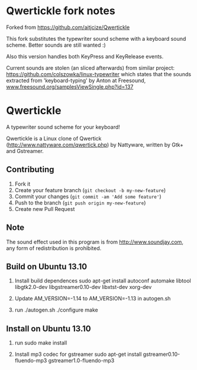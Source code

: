 # Qwertickle fork notes
Forked from https://github.com/aitjcize/Qwertickle

This fork substitutes the typewriter sound scheme with a keyboard sound scheme. Better sounds are still wanted :)

Also this version handles both KeyPress and KeyRelease events.

Current sounds are stolen (an sliced afterwards) from similar project: https://github.com/colszowka/linux-typewriter
which states that the sounds extracted from 'keyboard-typing' by Anton at Freesound, www.freesound.org/samplesViewSingle.php?id=137

# Qwertickle
A typewriter sound scheme for your keyboard!

Qwertickle is a Linux clone of Qwertick (http://www.nattyware.com/qwertick.php) by Nattyware, written by Gtk+ and Gstreamer.

## Contributing
1. Fork it
2. Create your feature branch (`git checkout -b my-new-feature`)
3. Commit your changes (`git commit -am 'Add some feature'`)
4. Push to the branch (`git push origin my-new-feature`)
5. Create new Pull Request

## Note
The sound effect used in this program is from http://www.soundjay.com, any form of redistribution is prohibited.


## Build on Ubuntu 13.10 
1. Install build dependences
sudo apt-get install autoconf automake libtool libgtk2.0-dev libgstreamer0.10-dev libxtst-dev xorg-dev

2. Update 
AM_VERSION=-1.14
to
AM_VERSION=-1.13
in autogen.sh

3. run 
./autogen.sh
./configure
make

## Install on Ubuntu 13.10
1. run
sudo make install

2. Install mp3 codec for gstreamer
sudo apt-get install gstreamer0.10-fluendo-mp3 gstreamer1.0-fluendo-mp3
